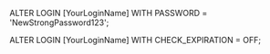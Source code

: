 ALTER LOGIN [YourLoginName] WITH PASSWORD = 'NewStrongPassword123';

ALTER LOGIN [YourLoginName] WITH CHECK_EXPIRATION = OFF;